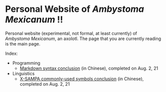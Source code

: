# Personal Website of *Ambystoma Mexicanum* !!

Personal website (experimental, not formal, at least currently) of *Ambystoma Mexicanum*, an axolotl. The page that you are currently reading is the main page.

Index:

- Programming
	- [Markdown syntax conclusion](/programming/markdown) (in Chinese), completed on Aug. 2, 21
- Linguistics
	- [X-SAMPA commonly-used symbols conclusion](/linguistics/xsampa) (in Chinese), completed on Aug. 2, 21
